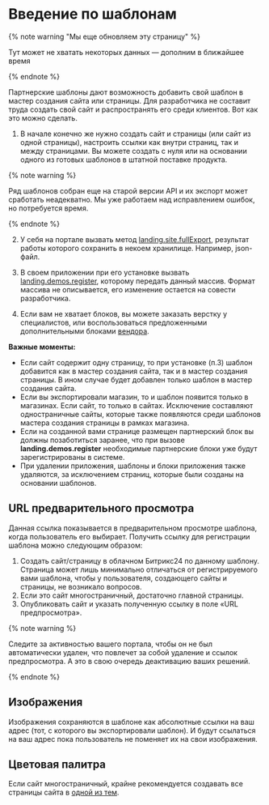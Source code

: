 # Введение по шаблонам

{% note warning "Мы еще обновляем эту страницу" %}

Тут может не хватать некоторых данных — дополним в ближайшее время

{% endnote %}

Партнерские шаблоны дают возможность добавить свой шаблон в мастер создания сайта или страницы. Для разработчика не составит труда создать свой сайт и распространять его среди клиентов. Вот как это можно сделать.

1. В начале конечно же нужно создать сайт и страницы (или сайт из одной страницы), настроить ссылки как внутри страниц, так и между страницами. Вы можете создать с нуля или на основании одного из готовых шаблонов в штатной поставке продукта.

{% note warning %}

Ряд шаблонов собран еще на старой версии API и их экспорт может сработать неадекватно. Мы уже работаем над исправлением ошибок, но потребуется время.

{% endnote %}

2. У себя на портале вызвать метод [landing.site.fullExport](../site/landing-site-full-export.md), результат работы которого сохранить в некоем хранилище. Например, json-файл.

3. В своем приложении при его установке вызвать [landing.demos.register](./landing-demos-register.md), которому передать данный массив. Формат массива не описывается, его изменение остается на совести разработчика.

4. Если вам не хватает блоков, вы можете заказать верстку у специалистов, или воспользоваться предложенными дополнительными блоками [вендора](https://htmlstream.com/preview/unify-v2.6/unify-main/shortcodes/index.html).

**Важные моменты:**

- Если сайт содержит одну страницу, то при установке (п.3) шаблон добавится как в мастер создания сайта, так и в мастер создания страницы. В ином случае будет добавлен только шаблон в мастер создания сайта.
- Если вы экспортировали магазин, то и шаблон появится только в магазинах. Если сайт, то только в сайтах. Исключение составляют одностраничные сайты, которые также появляются среди шаблонов мастера создания страницы в рамках магазина.
- Если на созданной вами странице размещен партнерский блок вы должны позаботиться заранее, что при вызове **landing.demos.register** необходимые партнерские блоки уже будут зарегистрированы в системе.
- При удалении приложения, шаблоны и блоки приложения также удаляются, за исключением страниц, которые были созданы на основании шаблонов.

## URL предварительного просмотра

Данная ссылка показывается в предварительном просмотре шаблона, когда пользователь его выбирает. Получить ссылку для регистрации шаблона можно следующим образом:

1. Создать сайт/страницу в облачном Битрикс24 по данному шаблону. Страница может лишь минимально отличаться от регистрируемого вами шаблона, чтобы у пользователя, создающего сайты и страницы, не возникало вопросов.
2. Если это сайт многостраничный, достаточно главной страницы.
3. Опубликовать сайт и указать полученную ссылку в поле «URL предпросмотра».

{% note warning %}

Следите за активностью вашего портала, чтобы он не был автоматически удален, что повлечет за собой удаление и ссылок предпросмотра. А это в свою очередь деактивацию ваших решений.

{% endnote %}

## Изображения

Изображения сохраняются в шаблоне как абсолютные ссылки на ваш адрес (тот, с которого вы экспортировали шаблон). И будут ссылаться на ваш адрес пока пользователь не поменяет их на свои изображения.

## Цветовая палитра

Если сайт многостраничный, крайне рекомендуется создавать все страницы сайта в [одной из тем](../page/color-themes.md).
